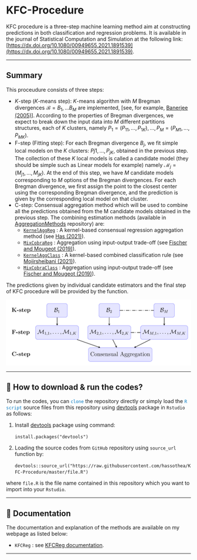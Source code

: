 # KFC-Procedure

KFC procedure is a three-step machine learning method aim at constructing predictions in both classification and regression problems.
It is available in the journal of Statistical Computation and Simulation at the following link: [https://dx.doi.org/10.1080/00949655.2021.1891539](https://dx.doi.org/10.1080/00949655.2021.1891539).

--- 

## Summary

This proceudure consists of three steps:
- $K$-step ($K$-means step): $K$-means algorithm with $M$ Bregman divergences $\mathcal{B}=B_1, ... B_M$ are implemented, [see, for example, [Banerjee (2005)](https://jmlr.org/papers/v6/banerjee05b.html)]. According to the properties of Bregman divergences, we expect to break down the input data into $M$ different partitions structures, each of $K$ clusters, namely $P_1=(P_{11},...,P_{1K}), ..., P_M=(P_{M1},...,P_{MK})$.
- F-step (Fitting step): For each Bregman divergence $B_j$, we fit simple local models on the $K$ clusters: $P{j1},...,P_{jK}$, obtained in the previous step. The collection of these $K$ local models is called a candidate model (they should be simple such as Linear models for example) namely $\mathcal{M}_j=(M_{j1},...,M_{jK})$. At the end of this step, we have $M$ candidate models corresponding to $M$ options of the Bregman divergences. For each Bregman divergence, we first assign the point to the closest center using the corresponding Bregman divergence, and the prediction is given by the corresponding local model on that cluster.
- C-step: Consensual aggregation method which will be used to combine all the predictions obtained from the M candidate models obtained in the previous step. The combining estimation methods (available in [AggregationMethods](https://github.com/hassothea/AggregationMethods) repository) are:
   - [`KernelAggReg`](https://hassothea.github.io/files/CodesPhD/KernelAggReg.html) : A kernel-based consensual regression aggregation method (see [Has (2021)](https://hal.archives-ouvertes.fr/hal-02884333v5)).
   - [`MixCobraReg`](https://hassothea.github.io/files/CodesPhD/MixCobraReg.html) : Aggregation using input-output trade-off (see [Fischer and Mougeot (2019)](https://www.sciencedirect.com/science/article/pii/S0378375818302349)).
   - [`KernelAggClass`](https://hassothea.github.io/files/CodesPhD/KernelAggClass.html) : A kernel-based combined classification rule (see [Mojirsheibani (2021)](https://www.sciencedirect.com/science/article/pii/S0167715200000249)).
   - [`MixCobraClass`](https://hassothea.github.io/files/CodesPhD/MixCobraClass.html) : Aggregation using input-output trade-off (see [Fischer and Mougeot (2019)](https://www.sciencedirect.com/science/article/pii/S0378375818302349)).

The predictions given by individual candidate estimators and the final step of KFC procedure will be provided by the function.

![The summary of KFC procedure.](kfc.png)

--- 

## &#128270; How to download & run the codes?

To run the codes, you can <span style="color: #097BC1">`clone`</span> the repository directly or simply load the <span style="color: #097BC1">`R script`</span> source files from this repository using [devtools](https://cran.r-project.org/web/packages/devtools/index.html) package in `Rstudio` as follows:

1. Install [devtools](https://cran.r-project.org/web/packages/devtools/index.html) package using command: 

    `install.packages("devtools")`

2. Loading the source codes from `GitHub` repository using `source_url` function by: 

    `devtools::source_url("https://raw.githubusercontent.com/hassothea/KFC-Procedure/master/file.R")`

where `file.R` is the file name contained in this repository which you want to import into your `Rstudio`.

---

## &#128214; Documentation

The documentation and explanation of the methods are available on my webpage as listed below:

- `KFCReg` : see [KFCReg documentation](https://hassothea.github.io/files/CodesPhD/KFCReg.html).

----
